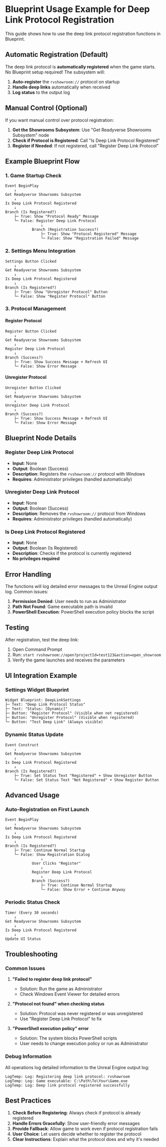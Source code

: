 # Blueprint Usage Example for Deep Link Protocol Registration

This guide shows how to use the deep link protocol registration functions in Blueprint.

## Automatic Registration (Default)

The deep link protocol is **automatically registered** when the game starts. No Blueprint setup required! The subsystem will:

1. **Auto-register** the `rvshowroom://` protocol on startup
2. **Handle deep links** automatically when received
3. **Log status** to the output log

## Manual Control (Optional)

If you want manual control over protocol registration:

1. **Get the Showrooms Subsystem**: Use "Get Readyverse Showrooms Subsystem" node
2. **Check if Protocol is Registered**: Call "Is Deep Link Protocol Registered"
3. **Register if Needed**: If not registered, call "Register Deep Link Protocol"

## Example Blueprint Flow

### 1. Game Startup Check

```
Event BeginPlay
    ↓
Get Readyverse Showrooms Subsystem
    ↓
Is Deep Link Protocol Registered
    ↓
Branch (Is Registered?)
    ├─ True: Show "Protocol Ready" Message
    └─ False: Register Deep Link Protocol
                ↓
            Branch (Registration Success?)
                ├─ True: Show "Protocol Registered" Message
                └─ False: Show "Registration Failed" Message
```

### 2. Settings Menu Integration

```
Settings Button Clicked
    ↓
Get Readyverse Showrooms Subsystem
    ↓
Is Deep Link Protocol Registered
    ↓
Branch (Is Registered?)
    ├─ True: Show "Unregister Protocol" Button
    └─ False: Show "Register Protocol" Button
```

### 3. Protocol Management

#### Register Protocol
```
Register Button Clicked
    ↓
Get Readyverse Showrooms Subsystem
    ↓
Register Deep Link Protocol
    ↓
Branch (Success?)
    ├─ True: Show Success Message + Refresh UI
    └─ False: Show Error Message
```

#### Unregister Protocol
```
Unregister Button Clicked
    ↓
Get Readyverse Showrooms Subsystem
    ↓
Unregister Deep Link Protocol
    ↓
Branch (Success?)
    ├─ True: Show Success Message + Refresh UI
    └─ False: Show Error Message
```

## Blueprint Node Details

### Register Deep Link Protocol
- **Input**: None
- **Output**: Boolean (Success)
- **Description**: Registers the `rvshowroom://` protocol with Windows
- **Requires**: Administrator privileges (handled automatically)

### Unregister Deep Link Protocol
- **Input**: None
- **Output**: Boolean (Success)
- **Description**: Removes the `rvshowroom://` protocol from Windows
- **Requires**: Administrator privileges (handled automatically)

### Is Deep Link Protocol Registered
- **Input**: None
- **Output**: Boolean (Is Registered)
- **Description**: Checks if the protocol is currently registered
- **No privileges required**

## Error Handling

The functions will log detailed error messages to the Unreal Engine output log. Common issues:

1. **Permission Denied**: User needs to run as Administrator
2. **Path Not Found**: Game executable path is invalid
3. **PowerShell Execution**: PowerShell execution policy blocks the script

## Testing

After registration, test the deep link:

1. Open Command Prompt
2. Run: `start rvshowroom://open?projectId=test123&action=open_showroom`
3. Verify the game launches and receives the parameters

## UI Integration Example

### Settings Widget Blueprint

```
Widget Blueprint: DeepLinkSettings
├─ Text: "Deep Link Protocol Status"
├─ Text: "Status: [Dynamic]"
├─ Button: "Register Protocol" (Visible when not registered)
├─ Button: "Unregister Protocol" (Visible when registered)
└─ Button: "Test Deep Link" (Always visible)
```

### Dynamic Status Update

```
Event Construct
    ↓
Get Readyverse Showrooms Subsystem
    ↓
Is Deep Link Protocol Registered
    ↓
Branch (Is Registered?)
    ├─ True: Set Status Text "Registered" + Show Unregister Button
    └─ False: Set Status Text "Not Registered" + Show Register Button
```

## Advanced Usage

### Auto-Registration on First Launch

```
Event BeginPlay
    ↓
Get Readyverse Showrooms Subsystem
    ↓
Is Deep Link Protocol Registered
    ↓
Branch (Is Registered?)
    ├─ True: Continue Normal Startup
    └─ False: Show Registration Dialog
                ↓
            User Clicks "Register"
                ↓
            Register Deep Link Protocol
                ↓
            Branch (Success?)
                ├─ True: Continue Normal Startup
                └─ False: Show Error + Continue Anyway
```

### Periodic Status Check

```
Timer (Every 30 seconds)
    ↓
Get Readyverse Showrooms Subsystem
    ↓
Is Deep Link Protocol Registered
    ↓
Update UI Status
```

## Troubleshooting

### Common Issues

1. **"Failed to register deep link protocol"**
   - Solution: Run the game as Administrator
   - Check Windows Event Viewer for detailed errors

2. **"Protocol not found" when checking status**
   - Solution: Protocol was never registered or was unregistered
   - Use "Register Deep Link Protocol" to fix

3. **"PowerShell execution policy" error**
   - Solution: The system blocks PowerShell scripts
   - User needs to change execution policy or run as Administrator

### Debug Information

All operations log detailed information to the Unreal Engine output log:

```
LogTemp: Log: Registering deep link protocol: rvshowroom
LogTemp: Log: Game executable: C:\Path\To\Your\Game.exe
LogTemp: Log: Deep link protocol registered successfully
```

## Best Practices

1. **Check Before Registering**: Always check if protocol is already registered
2. **Handle Errors Gracefully**: Show user-friendly error messages
3. **Provide Fallback**: Allow game to work even if protocol registration fails
4. **User Choice**: Let users decide whether to register the protocol
5. **Clear Instructions**: Explain what the protocol does and why it's needed
